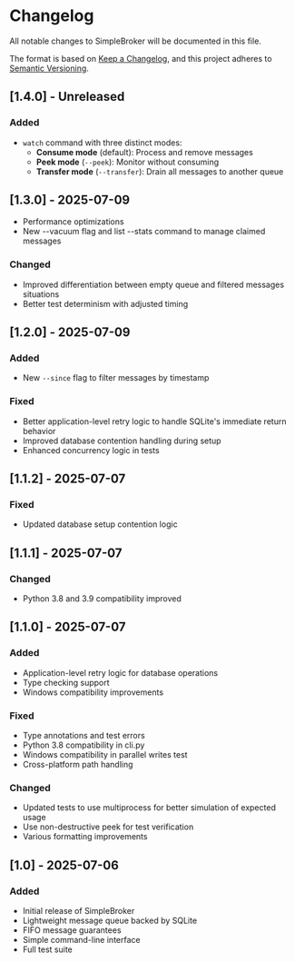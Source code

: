 # Changelog

All notable changes to SimpleBroker will be documented in this file.

The format is based on [Keep a Changelog](https://keepachangelog.com/en/1.0.0/),
and this project adheres to [Semantic Versioning](https://semver.org/spec/v2.0.0.html).

## [1.4.0] - Unreleased
### Added
- `watch` command with three distinct modes:
  - **Consume mode** (default): Process and remove messages
  - **Peek mode** (`--peek`): Monitor without consuming
  - **Transfer mode** (`--transfer`): Drain all messages to another queue

## [1.3.0] - 2025-07-09
- Performance optimizations
- New --vacuum flag and list --stats command to manage claimed messages

### Changed
- Improved differentiation between empty queue and filtered messages situations
- Better test determinism with adjusted timing

## [1.2.0] - 2025-07-09
### Added
- New `--since` flag to filter messages by timestamp
### Fixed
- Better application-level retry logic to handle SQLite's immediate return behavior
- Improved database contention handling during setup
- Enhanced concurrency logic in tests

## [1.1.2] - 2025-07-07
### Fixed
- Updated database setup contention logic

## [1.1.1] - 2025-07-07
### Changed
- Python 3.8 and 3.9 compatibility improved

## [1.1.0] - 2025-07-07
### Added
- Application-level retry logic for database operations
- Type checking support
- Windows compatibility improvements

### Fixed
- Type annotations and test errors
- Python 3.8 compatibility in cli.py
- Windows compatibility in parallel writes test
- Cross-platform path handling

### Changed
- Updated tests to use multiprocess for better simulation of expected usage
- Use non-destructive peek for test verification
- Various formatting improvements

## [1.0] - 2025-07-06
### Added
- Initial release of SimpleBroker
- Lightweight message queue backed by SQLite
- FIFO message guarantees
- Simple command-line interface
- Full test suite

